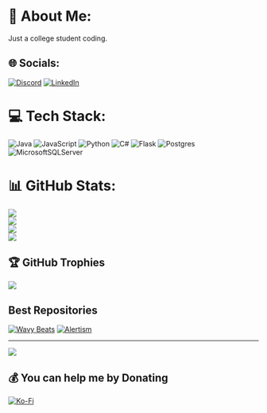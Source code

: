 # 💫 About Me:
Just a college student coding.


## 🌐 Socials:
[![Discord](https://img.shields.io/badge/Discord-%237289DA.svg?logo=discord&logoColor=white)](https://discord.gg/https://discordid.netlify.app/?id=251479989378220044) [![LinkedIn](https://img.shields.io/badge/LinkedIn-%230077B5.svg?logo=linkedin&logoColor=white)](https://linkedin.com/in/alexpett) 

# 💻 Tech Stack:
![Java](https://img.shields.io/badge/java-%23ED8B00.svg?style=flat&logo=openjdk&logoColor=white) ![JavaScript](https://img.shields.io/badge/javascript-%23323330.svg?style=flat&logo=javascript&logoColor=%23F7DF1E) ![Python](https://img.shields.io/badge/python-3670A0?style=flat&logo=python&logoColor=ffdd54) ![C#](https://img.shields.io/badge/c%23-%23239120.svg?style=flat&logo=csharp&logoColor=white) ![Flask](https://img.shields.io/badge/flask-%23000.svg?style=flat&logo=flask&logoColor=white) ![Postgres](https://img.shields.io/badge/postgres-%23316192.svg?style=flat&logo=postgresql&logoColor=white) ![MicrosoftSQLServer](https://img.shields.io/badge/Microsoft%20SQL%20Server-CC2927?style=flat&logo=microsoft%20sql%20server&logoColor=white)

# 📊 GitHub Stats:
![](https://github-readme-stats-rlalpha49s-projects.vercel.app/api?username=RLAlpha49&theme=transparent&show_icons=true)<br/>
![](https://github-readme-stats.vercel.app/api/wakatime?username=RLAlpha49&theme=transparent&layout=compact)<br/>
![](https://github-readme-stats-rlalpha49s-projects.vercel.app/api/top-langs/?username=RLAlpha49&layout=compact&theme=transparent)<br/>
![](https://github-readme-streak-stats.herokuapp.com/?user=RLAlpha49&theme=transparent&hide_border=false)

## 🏆 GitHub Trophies
![](https://github-profile-trophy.vercel.app/?username=RLAlpha49&theme=radical&no-bg=true&title=Joined2020,Commits,Experience,Repositories,Stars,PullRequest)

## Best Repositories
[![Wavy Beats](https://github-readme-stats.vercel.app/api/pin/?username=RLAlpha49&repo=AniCards&show_icons=true&theme=github_dark&icon_color=7c858f&description_lines_count=3)](https://github.com/RLAlpha49/AniCards)
[![Alertism](https://github-readme-stats.vercel.app/api/pin/?username=RLAlpha49&repo=Anilist-Manga-Updater&show_icons=true&theme=github_dark&icon_color=7c858f&description_lines_count=3)](https://github.com/RLAlpha49/Anilist-Manga-Updater)

---
[![](https://visitcount.itsvg.in/api?id=RLAlpha49&icon=2&color=1)](https://visitcount.itsvg.in)

  ## 💰 You can help me by Donating
  [![Ko-Fi](https://img.shields.io/badge/Ko--fi-F16061?style=for-the-badge&logo=ko-fi&logoColor=white)](https://ko-fi.com/alpha49) 

  
<!-- Proudly created with GPRM ( https://gprm.itsvg.in ) -->

